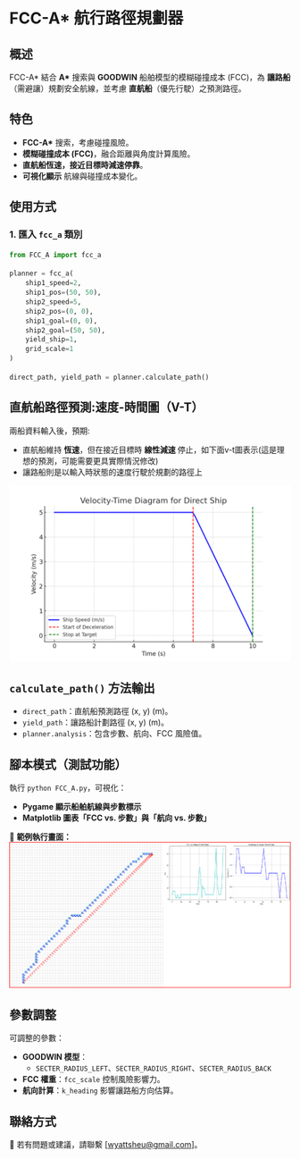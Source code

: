 # FCC-A\* 航行路徑規劃器

## 概述

FCC-A\* 結合 **A\*** 搜索與 **GOODWIN** 船舶模型的模糊碰撞成本 (FCC)，為 **讓路船**（需避讓）規劃安全航線，並考慮 **直航船**（優先行駛）之預測路徑。

## 特色

- **FCC-A\*** 搜索，考慮碰撞風險。
- **模糊碰撞成本 (FCC)**，融合距離與角度計算風險。
- **直航船恆速，接近目標時減速停靠**。
- **可視化顯示** 航線與碰撞成本變化。

## 使用方式

### 1. 匯入 `fcc_a` 類別

```python
from FCC_A import fcc_a

planner = fcc_a(
    ship1_speed=2,
    ship1_pos=(50, 50),
    ship2_speed=5,
    ship2_pos=(0, 0),
    ship1_goal=(0, 0),
    ship2_goal=(50, 50),
    yield_ship=1,
    grid_scale=1
)

direct_path, yield_path = planner.calculate_path()
```

## 直航船路徑預測:速度-時間圖（V-T）
兩船資料輸入後，預期:
- 直航船維持 **恆速**，但在接近目標時 **線性減速** 停止，如下面v-t圖表示(這是理想的預測，可能需要更具實際情況修改)
- 讓路船則是以輸入時狀態的速度行駛於規劃的路徑上

![直航船v-t圖](picture/Predict_V-T_Diagram.png)

## `calculate_path()` 方法輸出

- `direct_path`：直航船預測路徑 (x, y) (m)。
- `yield_path`：讓路船計劃路徑 (x, y) (m)。
- `planner.analysis`：包含步數、航向、FCC 風險值。

## 腳本模式（測試功能）

執行 `python FCC_A.py`，可視化：

- **Pygame 顯示船舶航線與步數標示**
- **Matplotlib 圖表「FCC vs. 步數」與「航向 vs. 步數」**

📌 **範例執行畫面：**  
![腳本模式執行示意圖](picture/TestMod.png)

## 參數調整

可調整的參數：

- **GOODWIN 模型**：
  - `SECTER_RADIUS_LEFT`、`SECTER_RADIUS_RIGHT`、`SECTER_RADIUS_BACK`
- **FCC 權重**：`fcc_scale` 控制風險影響力。
- **航向計算**：`k_heading` 影響讓路船方向估算。

## 聯絡方式

📩 若有問題或建議，請聯繫 [wyattsheu@gmail.com]。
